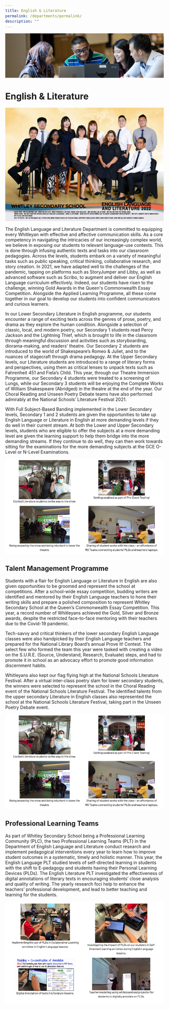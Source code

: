 ```yaml
---
title: English & Literature
permalink: /departments/permalink/
description: ""
---
```


![](/images/departments.jpg)

English & Literature 
=====================

![](/images/English%20Language%20and%20Literature%20copy%20(1).jpg)

The English Language and Literature Department is committed to equipping every Whitleyan with effective and affective communication skills. As a core competency in navigating the intricacies of our increasingly complex world, we believe in exposing our students to relevant language-use contexts. This is done through infusing authentic texts and tasks into our classroom pedagogies. Across the levels, students embark on a variety of meaningful tasks such as public speaking, critical thinking, collaborative research, and story creation. In 2021, we have adapted well to the challenges of the pandemic, tapping on platforms such as StoryJumper and Libby, as well as advanced software such as Scribo, to augment and deliver our English Language curriculum effectively. Indeed, our students have risen to the challenge, winning Gold Awards in the Queen's Commonwealth Essay Competition. Alongside the Applied Learning Programme, all these come together in our goal to develop our students into confident communicators and curious learners.

  

In our Lower Secondary Literature in English programme, our students encounter a range of exciting texts across the genres of prose, poetry, and drama as they explore the human condition. Alongside a selection of classic, local, and modern poetry, our Secondary 1 students read Percy Jackson and the Lightning Thief, which is brought to life in the classroom through meaningful discussion and activities such as storyboarding, diorama-making, and readers’ theatre. Our Secondary 2 students are introduced to the world of Shakespeare’s Romeo & Juliet, and to the nuances of stagecraft through drama pedagogy. At the Upper Secondary levels, our Literature students are introduced to a range of literary forms and perspectives, using them as critical lenses to unpack texts such as Fahrenheit 451 and Fiela’s Child. This year, through our Theatre Immersion Programme, our Secondary 4 students were treated to a screening of Lungs, while our Secondary 3 students will be enjoying the Complete Works of William Shakespeare (Abridged) in the theatre at the end of the year. Our Choral Reading and Unseen Poetry Debate teams have also performed admirably at the National Schools’ Literature Festival 2021.

  

With Full Subject-Based Banding implemented in the Lower Secondary levels, Secondary 1 and 2 students are given the opportunities to take up English Language or Literature in English at more demanding levels if they do well in their current stream. At both the Lower and Upper Secondary levels, students who are eligible to offer the subjects at a more demanding level are given the learning support to help them bridge into the more demanding streams. If they continue to do well, they can then work towards sitting for the examinations for the more demanding subjects at the GCE O-Level or N-Level Examinations.

![](/images/Eng1.png)

Talent Management Programme
---------------------------

Students with a flair for English Language or Literature in English are also given opportunities to be groomed and represent the school at competitions. After a school-wide essay competition, budding writers are identified and mentored by their English Language teachers to hone their writing skills and prepare a polished composition to represent Whitley Secondary School at the Queen’s Commonwealth Essay Competition. This year, a record number of Whitleyans achieved the Gold, Silver and Bronze awards, despite the restricted face-to-face mentoring with their teachers due to the Covid-19 pandemic.

  

Tech-savvy and critical thinkers of the lower secondary English Language classes were also handpicked by their English Language teachers and prepared for the National Library Board’s annual Prove It! Contest. The select few who formed the team this year were tasked with creating a video on the S.U.R.E. (Source, Understand, Research, Evaluate) steps, and had to promote it in school as an advocacy effort to promote good information discernment habits.

  

Whitleyans also kept our flag flying high at the National Schools Literature Festival. After a virtual inter-class poetry slam for lower secondary students, the winners were selected to represent the school in the Choral Reading event of the National Schools Literature Festival. The identified talents from the upper secondary Literature in English classes also represented the school at the National Schools Literature Festival, taking part in the Unseen Poetry Debate event.

![](/images/eng2.png)

Professional Learning Teams
---------------------------

As part of Whitley Secondary School being a Professional Learning Community (PLC), the two Professional Learning Teams (PLT) in the Department of English Language and Literature conduct research and implement pedagogical interventions every year to learn how to improve student outcomes in a systematic, timely and holistic manner. This year, the English Language PLT studied levels of self-directed learning in students with the shift to E-pedagogy and students having their Personal Learning Devices (PLDs). The English Literature PLT investigated the effectiveness of digital annotations of literary texts in encouraging students’ close analysis and quality of writing. The yearly research foci help to enhance the teachers’ professional development, and lead to better teaching and learning for the students.

![](/images/Eng3.png)
